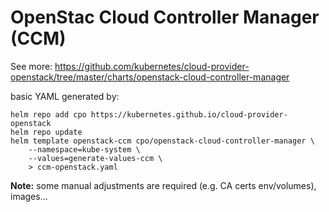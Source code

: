 # OpenStac Cloud Controller Manager (CCM)

See more: https://github.com/kubernetes/cloud-provider-openstack/tree/master/charts/openstack-cloud-controller-manager

basic YAML generated by:

```
helm repo add cpo https://kubernetes.github.io/cloud-provider-openstack
helm repo update
helm template openstack-ccm cpo/openstack-cloud-controller-manager \
    --namespace=kube-system \
    --values=generate-values-ccm \
    > ccm-openstack.yaml
```

**Note:** some manual adjustments are required (e.g. CA certs env/volumes), images...

